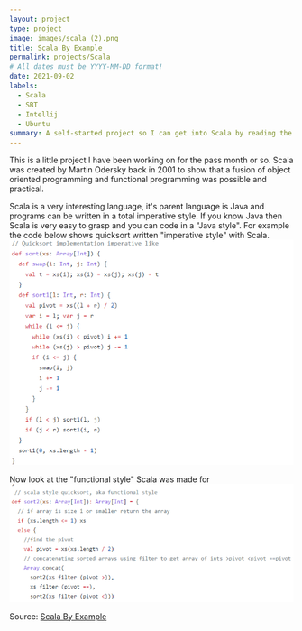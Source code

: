 ```yaml
---
layout: project
type: project
image: images/scala (2).png
title: Scala By Example
permalink: projects/Scala
# All dates must be YYYY-MM-DD format!
date: 2021-09-02
labels:
  - Scala
  - SBT
  - Intellij
  - Ubuntu
summary: A self-started project so I can get into Scala by reading the book Scala By Example.
---
```


This is a little project I have been working on for the pass month or so. Scala was created by Martin Odersky back in 2001 to show that a fusion of object oriented programming and functional programming was possible and practical. 

Scala is a very interesting language, it's parent language is Java and programs can be written in a total imperative style. If you know Java then Scala is very easy to grasp and you can code in a "Java style". For example the code below shows quicksort written "imperative style" with Scala. 
<img class="centered" src="../images/imperative.png">

Now look at the "functional style" Scala was made for
<img class="centered" src="../images/ScalaStyle.png">

Source: <a href="https://github.com/Jonathan-Ma/Scala-By-Example.git"><i class="large github icon"></i>Scala By Example</a>
